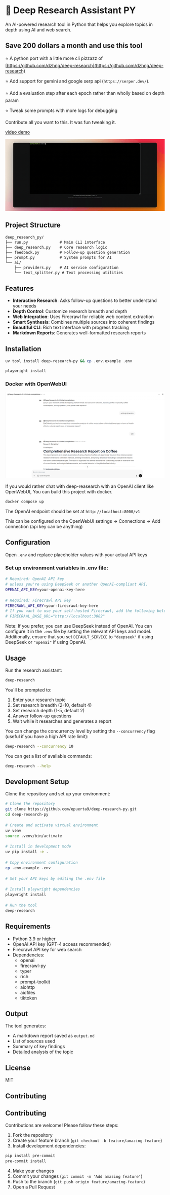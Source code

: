 # 🐍 Deep Research Assistant PY

An AI-powered research tool in Python that helps you explore topics in depth using AI and web search.

## Save 200 dollars a month and use this tool

⭐ A python port with a little more cli pizzazz of [https://github.com/dzhng/deep-research](https://github.com/dzhng/deep-research)

⭐ Add support for gemini and google serp api (`https://serper.dev/`).

⭐ Add a evaluation step after each epoch rather than wholly based on depth param

⭐ Tweak some prompts with more logs for debugging

Contribute all you want to this. It was fun tweaking it.

[video demo](https://app.arcade.software/share/e6N8mBQlAMbdc0dmOuS1)

![alt text](./deep-research-py.gif)

## Project Structure

```plaintext
deep_research_py/
├── run.py              # Main CLI interface
├── deep_research.py    # Core research logic
├── feedback.py         # Follow-up question generation
├── prompt.py           # System prompts for AI
└── ai/
    ├── providers.py    # AI service configuration
    └── text_splitter.py # Text processing utilities
```

## Features

- **Interactive Research**: Asks follow-up questions to better understand your needs
- **Depth Control**: Customize research breadth and depth
- **Web Integration**: Uses Firecrawl for reliable web content extraction
- **Smart Synthesis**: Combines multiple sources into coherent findings
- **Beautiful CLI**: Rich text interface with progress tracking
- **Markdown Reports**: Generates well-formatted research reports

## Installation

```bash
uv tool install deep-research-py && cp .env.example .env
```

```bash
playwright install
```

### Docker with OpenWebUI

![alt text](./openwebui.png)

If you would rather chat with deep-reasearch with an OpenAI client like OpenWebUI,
You can build this project with docker.

```bash
docker compose up
```
The OpenAI endpoint should be set at `http://localhost:8000/v1`

This can be configured on the OpenWebUI settings -> Connections -> Add connection
(api key can be anything)



## Configuration
Open `.env` and replace placeholder values with your actual API keys

### Set up environment variables in .env file:
```bash
# Required: OpenAI API key
# unless you're using DeepSeek or another OpenAI-compliant API.
OPENAI_API_KEY=your-openai-key-here

# Required: Firecrawl API key
FIRECRAWL_API_KEY=your-firecrawl-key-here
# If you want to use your self-hosted Firecrawl, add the following below:
# FIRECRAWL_BASE_URL="http://localhost:3002"
```

Note: If you prefer, you can use DeepSeek instead of OpenAI. You can configure it in the `.env` file by setting the relevant API keys and model. Additionally, ensure that you set `DEFAULT_SERVICE` to `"deepseek"` if using DeepSeek or `"openai"` if using OpenAI.

## Usage

Run the research assistant:

```bash
deep-research
```

You'll be prompted to:
1. Enter your research topic
2. Set research breadth (2-10, default 4)
3. Set research depth (1-5, default 2)
4. Answer follow-up questions
5. Wait while it researches and generates a report

You can change the concurrency level by setting the `--concurrency` flag (useful if you have a high API rate limit):

```bash
deep-research --concurrency 10
```

You can get a list of available commands:

```bash
deep-research --help
```

## Development Setup

Clone the repository and set up your environment:

```bash
# Clone the repository
git clone https://github.com/epuerta9/deep-research-py.git
cd deep-research-py

# Create and activate virtual environment
uv venv
source .venv/bin/activate

# Install in development mode
uv pip install -e .

# Copy environment configuration
cp .env.example .env

# Set your API keys by editing the .env file

# Install playwright dependencies
playwright install

# Run the tool
deep-research
```

## Requirements

- Python 3.9 or higher
- OpenAI API key (GPT-4 access recommended)
- Firecrawl API key for web search
- Dependencies:
  - openai
  - firecrawl-py
  - typer
  - rich
  - prompt-toolkit
  - aiohttp
  - aiofiles
  - tiktoken

## Output

The tool generates:
- A markdown report saved as `output.md`
- List of sources used
- Summary of key findings
- Detailed analysis of the topic

## License

MIT

## Contributing

## Contributing

Contributions are welcome! Please follow these steps:

1. Fork the repository
2. Create your feature branch (`git checkout -b feature/amazing-feature`)
3. Install development dependencies:
```bash
pip install pre-commit
pre-commit install
```
4. Make your changes
6. Commit your changes (`git commit -m 'Add amazing feature'`)
7. Push to the branch (`git push origin feature/amazing-feature`)
8. Open a Pull Request
